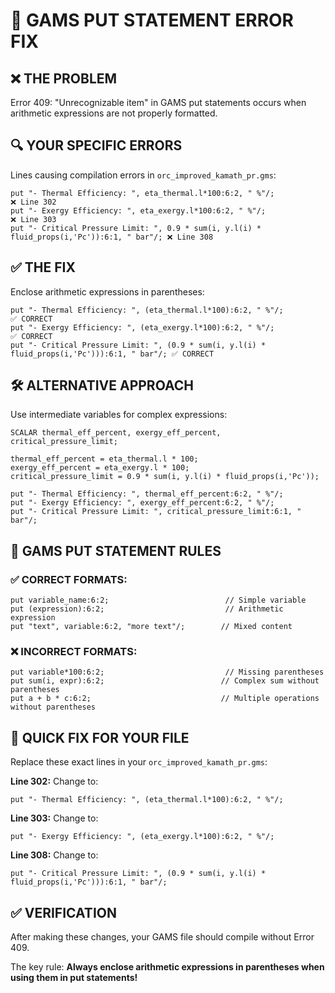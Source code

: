 # 🔧 GAMS PUT STATEMENT ERROR FIX

## ❌ **THE PROBLEM**
Error 409: "Unrecognizable item" in GAMS put statements occurs when arithmetic expressions are not properly formatted.

## 🔍 **YOUR SPECIFIC ERRORS**
Lines causing compilation errors in `orc_improved_kamath_pr.gms`:

```gms
put "- Thermal Efficiency: ", eta_thermal.l*100:6:2, " %"/;           ❌ Line 302
put "- Exergy Efficiency: ", eta_exergy.l*100:6:2, " %"/;             ❌ Line 303  
put "- Critical Pressure Limit: ", 0.9 * sum(i, y.l(i) * fluid_props(i,'Pc')):6:1, " bar"/; ❌ Line 308
```

## ✅ **THE FIX**
Enclose arithmetic expressions in parentheses:

```gms
put "- Thermal Efficiency: ", (eta_thermal.l*100):6:2, " %"/;         ✅ CORRECT
put "- Exergy Efficiency: ", (eta_exergy.l*100):6:2, " %"/;           ✅ CORRECT
put "- Critical Pressure Limit: ", (0.9 * sum(i, y.l(i) * fluid_props(i,'Pc'))):6:1, " bar"/; ✅ CORRECT
```

## 🛠️ **ALTERNATIVE APPROACH**
Use intermediate variables for complex expressions:

```gms
SCALAR thermal_eff_percent, exergy_eff_percent, critical_pressure_limit;

thermal_eff_percent = eta_thermal.l * 100;
exergy_eff_percent = eta_exergy.l * 100;
critical_pressure_limit = 0.9 * sum(i, y.l(i) * fluid_props(i,'Pc'));

put "- Thermal Efficiency: ", thermal_eff_percent:6:2, " %"/;
put "- Exergy Efficiency: ", exergy_eff_percent:6:2, " %"/;
put "- Critical Pressure Limit: ", critical_pressure_limit:6:1, " bar"/;
```

## 📝 **GAMS PUT STATEMENT RULES**

### ✅ **CORRECT FORMATS:**
```gms
put variable_name:6:2;                          // Simple variable
put (expression):6:2;                           // Arithmetic expression
put "text", variable:6:2, "more text"/;        // Mixed content
```

### ❌ **INCORRECT FORMATS:**
```gms
put variable*100:6:2;                           // Missing parentheses
put sum(i, expr):6:2;                          // Complex sum without parentheses
put a + b * c:6:2;                             // Multiple operations without parentheses
```

## 🔧 **QUICK FIX FOR YOUR FILE**

Replace these exact lines in your `orc_improved_kamath_pr.gms`:

**Line 302:** Change to:
```gms
put "- Thermal Efficiency: ", (eta_thermal.l*100):6:2, " %"/;
```

**Line 303:** Change to:
```gms
put "- Exergy Efficiency: ", (eta_exergy.l*100):6:2, " %"/;
```

**Line 308:** Change to:
```gms
put "- Critical Pressure Limit: ", (0.9 * sum(i, y.l(i) * fluid_props(i,'Pc'))):6:1, " bar"/;
```

## ✅ **VERIFICATION**
After making these changes, your GAMS file should compile without Error 409.

The key rule: **Always enclose arithmetic expressions in parentheses when using them in put statements!**